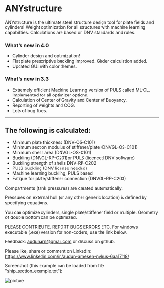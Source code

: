 # ANYstructure #
ANYstructure is the ultimate steel structure design tool for plate fields and cylinders! 
Weight optimization for all structures with machine learning capabilities. 
Calculations are based on DNV standards and rules.

### What's new in 4.0 ###
* Cylinder design and optimization!
* Flat plate prescriptive buckling improved. Girder calculation added.
* Updated GUI with color themes.
### What's new in 3.3 ###
* Extremely efficient Machine Learning version of PULS called ML-CL. Implemented for all optimizer options.
* Calculation of Center of Gravity and Center of Buoyancy.
* Reporting of weights and COG.
* Lots of bug fixes.

------------------------------------------------------------------------

## The following is calculated: ##
* Minimum plate thickness (DNV-OS-C101)
* Minimum section modulus of stiffener/plate (DNVGL-OS-C101)
* Minimum shear area (DNVGL-OS-C101)
* Buckling (DNVGL-RP-C201)or PULS (licenced DNV software)
* Buckling strength of shells DNV-RP-C202
* PULS buckling (DNV license needed)
* Machine learning buckling, PULS based
* Fatigue for plate/stiffener connection (DNVGL-RP-C203)

Compartments (tank pressures) are created automatically.

Pressures on external hull (or any other generic location) is defined by specifying equations.

You can optimize cylinders, single plate/stiffener field or multiple. Geometry of double bottom can be optimized.

PLEASE CONTRIBUTE. REPORT BUGS ERRORS ETC.
For windows executable (.exe) version for non-coders, use the link below.

Feedback: audunarn@gmail.com or discuss on github.

Please like, share or comment on LinkedIn: https://www.linkedin.com/in/audun-arnesen-nyhus-6aa17118/

Screenshot (this example can be loaded from file "ship_section_example.txt"):

![picture](https://docs.google.com/uc?id=1HJeT50bNJTLJbcHTfRke4iySV8zNOAl_)

